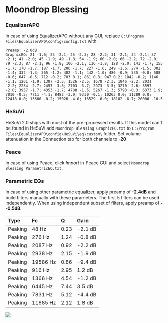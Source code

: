 # Moondrop Blessing

### EqualizerAPO
In case of using EqualizerAPO without any GUI, replace `C:\Program Files\EqualizerAPO\config\config.txt`
with:
```
Preamp: -2.0dB
GraphicEQ: 21 -1.6; 23 -2.1; 25 -2.3; 28 -2.2; 31 -2.1; 34 -2.1; 37 -2.1; 41 -2.0; 45 -1.9; 49 -1.8; 54 -1.9; 60 -2.0; 66 -2.2; 72 -2.0; 79 -2.3; 87 -2.1; 96 -1.8; 106 -2.1; 116 -1.8; 128 -2.0; 141 -1.7; 155 -1.7; 170 -1.7; 187 -1.7; 206 -1.7; 227 -1.6; 249 -1.6; 274 -1.5; 302 -1.4; 332 -1.3; 365 -1.2; 402 -1.1; 442 -1.0; 486 -0.9; 535 -0.8; 588 -0.6; 647 -0.5; 712 -0.2; 783 0.1; 861 0.3; 947 0.2; 1042 -0.2; 1146 -1.1; 1261 -1.9; 1387 -2.5; 1526 -2.5; 1678 -2.3; 1846 -2.2; 2031 -2.2; 2234 -2.7; 2457 -3.3; 2703 -3.7; 2973 -3.5; 3270 -2.6; 3597 -2.0; 3957 -1.7; 4353 -1.7; 4788 -1.5; 5267 -1.3; 5793 -0.3; 6373 1.9; 7010 -0.5; 7711 -4.1; 8482 -3.0; 9330 -0.1; 10263 0.0; 11289 0.0; 12418 0.0; 13660 -0.2; 15026 -4.0; 16529 -6.0; 18182 -6.7; 20000 -10.5
```

### HeSuVi
HeSuVi 2.0 ships with most of the pre-processed results. If this model can't be found in HeSuVi add
`Moondrop Blessing GraphicEQ.txt` to `C:\Program Files\EqualizerAPO\config\HeSuVi\eq\custom\` folder.
Set volume attenuation in the Connection tab for both channels to **-20**

### Peace
In case of using Peace, click *Import* in Peace GUI and select `Moondrop Blessing ParametricEQ.txt`.

### Parametric EQs
In case of using other parametric equalizer, apply preamp of **-2.4dB** and build filters manually
with these parameters. The first 5 filters can be used independently.
When using independent subset of filters, apply preamp of **--0.5dB**.

| Type    | Fc       |    Q | Gain    |
|:--------|:---------|:-----|:--------|
| Peaking | 48 Hz    | 0.23 | -2.1 dB |
| Peaking | 276 Hz   | 1.24 | -0.8 dB |
| Peaking | 2087 Hz  | 0.92 | -2.2 dB |
| Peaking | 2938 Hz  | 2.15 | -1.9 dB |
| Peaking | 19586 Hz | 0.86 | -9.4 dB |
| Peaking | 916 Hz   | 2.95 | 1.2 dB  |
| Peaking | 1366 Hz  | 4.54 | -1.2 dB |
| Peaking | 6445 Hz  | 7.44 | 3.5 dB  |
| Peaking | 7831 Hz  | 5.12 | -4.4 dB |
| Peaking | 11685 Hz | 2.12 | 1.8 dB  |

![](https://raw.githubusercontent.com/jaakkopasanen/AutoEq/master/results/oratory1990/usound/Moondrop%20Blessing/Moondrop%20Blessing.png)